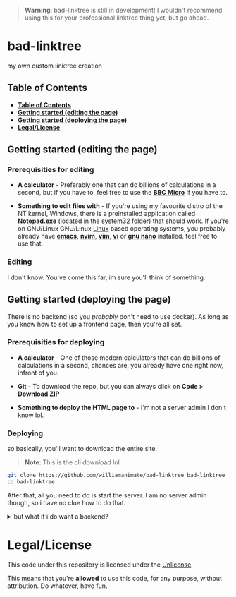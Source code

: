 <!-- markdownlint-disable MD033 MD041 -->

> **Warning**:
> bad-linktree is still in development! I wouldn't recommend using this for your professional linktree thing yet, but go ahead.

# bad-linktree

my own custom linktree creation

## **Table of Contents**

* [**Table of Contents**](#table-of-contents)
* [**Getting started (editing the page)**](#getting-started-editing-the-page)
* [**Getting started (deploying the page)**](#getting-started-deploying-the-page)
* [**Legal/License**](#legallicense)

## Getting started (editing the page)

### Prerequisities for editing

* **A calculator** - Preferably one that can do billions of calculations in a second, but if you have to, feel free to use the [**BBC Micro**](https://wikipedia.org/wiki/BBC_Micro) if you have to.

* **Something to edit files with** - If you're using my favourite distro of the NT kernel, Windows, there is a preinstalled application called **Notepad.exe** (located in the system32 folder) that should work. If you're on ~~GNU/Linux~~ ~~GNU/Linux~~ [Linux](https://wikipedia.org/wiki/Linux) based operating systems, you probably already have [**emacs**](https://wikipedia.org/wiki/Emacs), [**nvim**](https://wikipedia.org/wiki/Vim_(text_editor)#Neovim), [**vim**](https://wikipedia.org/wiki/Vim_(text_editor)), [**vi**](https://wikipedia.org/wiki/Vi) or [**gnu nano**](https://wikipedia.org/wiki/GNU_nano) installed. feel free to use that.

### Editing

I don't know. You've come this far, im sure you'll think of something.

## Getting started (deploying the page)

There is no backend (so you *probably* don't need to use docker). As long as you know how to set up a frontend page, then you're all set.

### Prerequisities for deploying

* **A calculator** - One of those modern calculators that can do billions of calculations in a second, chances are, you already have one right now, infront of you.

* **Git** - To download the repo, but you can always click on **Code > Download ZIP**

* **Something to deploy the HTML page to** - I'm not a server admin I don't know lol.

### Deploying

so basically, you'll want to download the entire site.

> **Note**:
> This is the cli download lol

```bash
git clone https://github.com/williamanimate/bad-linktree bad-linktree
cd bad-linktree
```

After that, all you need to do is start the server. I am no server admin though, so i have no clue how to do that.

<details>
<summary>but what if i do want a backend?</summary>

**Then make a pull request or something so I can add it**. Not sure why you would want a backend for this though. It only makes life harder.

</details>

# Legal/License

This code under this repository is licensed under the [Unlicense](https://choosealicense.com/licenses/unlicense/).

This means that you're **allowed** to use this code, for any purpose, without attribution. Do whatever, have fun.
